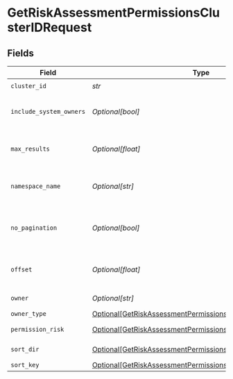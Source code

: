 # GetRiskAssessmentPermissionsClusterIDRequest


## Fields

| Field                                                                                                                                           | Type                                                                                                                                            | Required                                                                                                                                        | Description                                                                                                                                     |
| ----------------------------------------------------------------------------------------------------------------------------------------------- | ----------------------------------------------------------------------------------------------------------------------------------------------- | ----------------------------------------------------------------------------------------------------------------------------------------------- | ----------------------------------------------------------------------------------------------------------------------------------------------- |
| `cluster_id`                                                                                                                                    | *str*                                                                                                                                           | :heavy_check_mark:                                                                                                                              | N/A                                                                                                                                             |
| `include_system_owners`                                                                                                                         | *Optional[bool]*                                                                                                                                | :heavy_minus_sign:                                                                                                                              | include systems default owners                                                                                                                  |
| `max_results`                                                                                                                                   | *Optional[float]*                                                                                                                               | :heavy_minus_sign:                                                                                                                              | The number of entries to return (pagination)                                                                                                    |
| `namespace_name`                                                                                                                                | *Optional[str]*                                                                                                                                 | :heavy_minus_sign:                                                                                                                              | the namespace name to filter by                                                                                                                 |
| `no_pagination`                                                                                                                                 | *Optional[bool]*                                                                                                                                | :heavy_minus_sign:                                                                                                                              | When true, the pagination params will be ignored                                                                                                |
| `offset`                                                                                                                                        | *Optional[float]*                                                                                                                               | :heavy_minus_sign:                                                                                                                              | Return entries from this offset (pagination)                                                                                                    |
| `owner`                                                                                                                                         | *Optional[str]*                                                                                                                                 | :heavy_minus_sign:                                                                                                                              | owner name                                                                                                                                      |
| `owner_type`                                                                                                                                    | [Optional[GetRiskAssessmentPermissionsClusterIDOwnerType]](../../models/operations/getriskassessmentpermissionsclusteridownertype.md)           | :heavy_minus_sign:                                                                                                                              | owner type                                                                                                                                      |
| `permission_risk`                                                                                                                               | [Optional[GetRiskAssessmentPermissionsClusterIDPermissionRisk]](../../models/operations/getriskassessmentpermissionsclusteridpermissionrisk.md) | :heavy_minus_sign:                                                                                                                              | the risk to filter by                                                                                                                           |
| `sort_dir`                                                                                                                                      | [Optional[GetRiskAssessmentPermissionsClusterIDSortDir]](../../models/operations/getriskassessmentpermissionsclusteridsortdir.md)               | :heavy_minus_sign:                                                                                                                              | sorting direction                                                                                                                               |
| `sort_key`                                                                                                                                      | [Optional[GetRiskAssessmentPermissionsClusterIDSortKey]](../../models/operations/getriskassessmentpermissionsclusteridsortkey.md)               | :heavy_minus_sign:                                                                                                                              | sort key                                                                                                                                        |